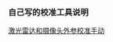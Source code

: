 ### 自己写的校准工具说明
[激光雷达和摄像头外参校准手动](https://github.com/HamRadioDXer/AutoPilot/blob/master/doc/my_tools/cam_lidar_cali.md)
